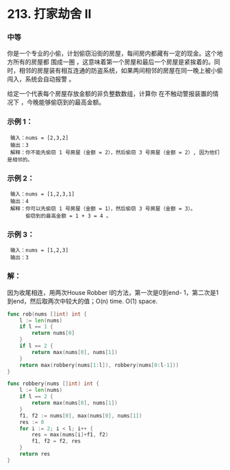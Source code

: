 # 213. 打家劫舍 II

### 中等
你是一个专业的小偷，计划偷窃沿街的房屋，每间房内都藏有一定的现金。这个地方所有的房屋都 围成一圈 ，这意味着第一个房屋和最后一个房屋是紧挨着的。同时，相邻的房屋装有相互连通的防盗系统，如果两间相邻的房屋在同一晚上被小偷闯入，系统会自动报警 。

给定一个代表每个房屋存放金额的非负整数数组，计算你 在不触动警报装置的情况下 ，今晚能够偷窃到的最高金额。

### 示例 1：

     输入：nums = [2,3,2]
     输出：3
     解释：你不能先偷窃 1 号房屋（金额 = 2），然后偷窃 3 号房屋（金额 = 2）, 因为他们是相邻的。

### 示例 2：

     输入：nums = [1,2,3,1]
     输出：4
     解释：你可以先偷窃 1 号房屋（金额 = 1），然后偷窃 3 号房屋（金额 = 3）。
          偷窃到的最高金额 = 1 + 3 = 4 。

### 示例 3：

     输入：nums = [1,2,3]
     输出：3

### 解：
因为收尾相连，用两次House Robber I的方法，第一次是0到end- 1，第二次是1到end，然后取两次中较大的值；O(n) time. O(1) space.

```go
func rob(nums []int) int {
	l := len(nums)
	if l == 1 {
		return nums[0]
	}
	if l == 2 {
		return max(nums[0], nums[1])
	}
	return max(robbery(nums[1:l]), robbery(nums[0:l-1]))
}

func robbery(nums []int) int {
	l := len(nums)
	if l == 2 {
		return max(nums[0], nums[1])
	}
	f1, f2 := nums[0], max(nums[0], nums[1])
	res := 0
	for i := 2; i < l; i++ {
		res = max(nums[i]+f1, f2)
		f1, f2 = f2, res
	}
	return res
}
```